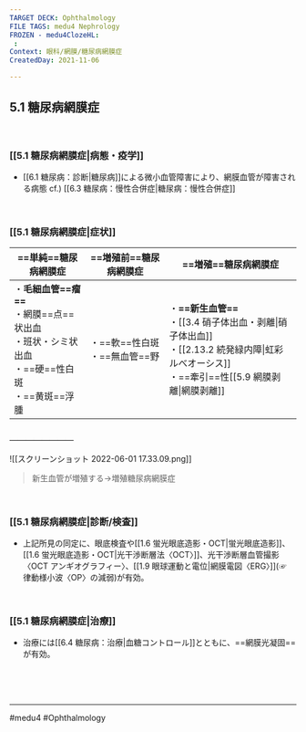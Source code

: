 ```yaml
---
TARGET DECK: Ophthalmology
FILE TAGS: medu4 Nephrology
FROZEN - medu4ClozeHL:
 : 
Context: 眼科/網膜/糖尿病網膜症
CreatedDay: 2021-11-06

---
```


## 5.1 糖尿病網膜症

<br>

### [[5.1 糖尿病網膜症|病態・疫学]]
* [[6.1 糖尿病：診断|糖尿病]]による微小血管障害により、網膜血管が障害される病態
cf.) [[6.3 糖尿病：慢性合併症|糖尿病：慢性合併症]]



<br>


### [[5.1 糖尿病網膜症|症状]]
|==単純==糖尿病網膜症|==増殖前==糖尿病網膜症|==増殖==糖尿病網膜症|
|---|---|---|
|・**毛細血管==瘤==**<br>・網膜==点==状出血<br>・班状・シミ状出血<br>・==硬==性白斑<br>・==黄斑==浮腫|・==軟==性白斑<br>・==無血管==野|・**==新生血管==**<br>・[[3.4 硝子体出血・剥離\|硝子体出血]]<br>・[[2.13.2 続発緑内障\|虹彩ルべオーシス]]<br>・==牽引==性[[5.9 網膜剥離\|網膜剥離]]|
#### ＿＿＿＿＿＿＿＿
![[スクリーンショット 2022-06-01 17.33.09.png]]
>新生血管が増殖する→増殖糖尿病網膜症
<!--ID: 1636198864424-->




<br>

### [[5.1 糖尿病網膜症|診断/検査]]
* 上記所見の同定に、眼底検査や[[1.6 蛍光眼底造影・OCT|蛍光眼底造影]]、[[1.6 蛍光眼底造影・OCT|光干渉断層法〈OCT〉]]、光干渉断層血管撮影 〈OCT アンギオグラフィー〉、[[1.9 眼球運動と電位|網膜電図〈ERG〉]](☞ 律動様小波〈OP〉の減弱)が有効。

<br>

### [[5.1 糖尿病網膜症|治療]]
* 治療には[[6.4 糖尿病：治療|血糖コントロール]]とともに、==網膜光凝固==が有効。
<!--ID: 1636198864430-->


<br><br><br>

---
#medu4 #Ophthalmology 

